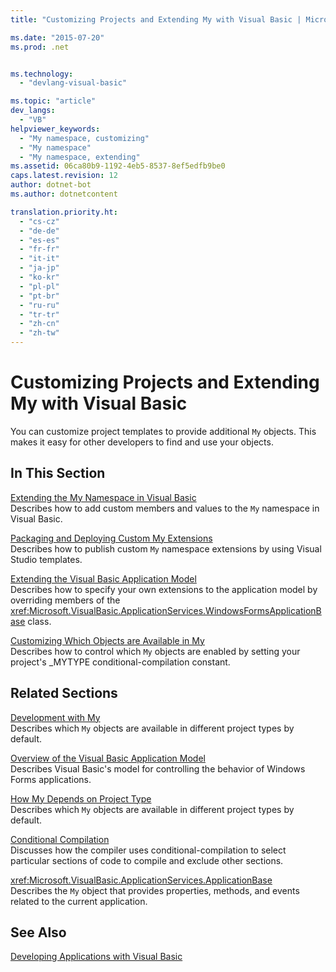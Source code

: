 ```yaml
---
title: "Customizing Projects and Extending My with Visual Basic | Microsoft Docs"

ms.date: "2015-07-20"
ms.prod: .net


ms.technology: 
  - "devlang-visual-basic"

ms.topic: "article"
dev_langs: 
  - "VB"
helpviewer_keywords: 
  - "My namespace, customizing"
  - "My namespace"
  - "My namespace, extending"
ms.assetid: 06ca80b9-1192-4eb5-8537-8ef5edfb9be0
caps.latest.revision: 12
author: dotnet-bot
ms.author: dotnetcontent

translation.priority.ht: 
  - "cs-cz"
  - "de-de"
  - "es-es"
  - "fr-fr"
  - "it-it"
  - "ja-jp"
  - "ko-kr"
  - "pl-pl"
  - "pt-br"
  - "ru-ru"
  - "tr-tr"
  - "zh-cn"
  - "zh-tw"
---
```

# Customizing Projects and Extending My with Visual Basic
You can customize project templates to provide additional `My` objects. This makes it easy for other developers to find and use your objects.  
  
## In This Section  
 [Extending the My Namespace in Visual Basic](../../../visual-basic/developing-apps/customizing-extending-my/extending-the-my-namespace.md)  
 Describes how to add custom members and values to the `My` namespace in Visual Basic.  
  
 [Packaging and Deploying Custom My Extensions](../../../visual-basic/developing-apps/customizing-extending-my/packaging-and-deploying-custom-my-extensions.md)  
 Describes how to publish custom `My` namespace extensions by using Visual Studio templates.  
  
 [Extending the Visual Basic Application Model](../../../visual-basic/developing-apps/customizing-extending-my/extending-the-visual-basic-application-model.md)  
 Describes how to specify your own extensions to the application model by overriding members of the <xref:Microsoft.VisualBasic.ApplicationServices.WindowsFormsApplicationBase> class.  
  
 [Customizing Which Objects are Available in My](../../../visual-basic/developing-apps/customizing-extending-my/customizing-which-objects-are-available-in-my.md)  
 Describes how to control which `My` objects are enabled by setting your project's _MYTYPE conditional-compilation constant.  
  
## Related Sections  
 [Development with My](../../../visual-basic/developing-apps/development-with-my/index.md)  
 Describes which `My` objects are available in different project types by default.  
  
 [Overview of the Visual Basic Application Model](../../../visual-basic/developing-apps/development-with-my/overview-of-the-visual-basic-application-model.md)  
 Describes Visual Basic's model for controlling the behavior of Windows Forms applications.  
  
 [How My Depends on Project Type](../../../visual-basic/developing-apps/development-with-my/how-my-depends-on-project-type.md)  
 Describes which `My` objects are available in different project types by default.  
  
 [Conditional Compilation](../../../visual-basic/programming-guide/program-structure/conditional-compilation.md)  
 Discusses how the compiler uses conditional-compilation to select particular sections of code to compile and exclude other sections.  
  
 <xref:Microsoft.VisualBasic.ApplicationServices.ApplicationBase>  
 Describes the `My` object that provides properties, methods, and events related to the current application.  
  
## See Also  
 [Developing Applications with Visual Basic](../../../visual-basic/developing-apps/index.md)